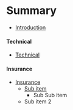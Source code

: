# Summary

* [Introduction](README.md)
#### Technical
* [Technical](tech/documentation.md)
#### Insurance
* [Insurance](README.md)
  * [Sub item](ins/sub-item.md)
    * Sub Sub item
  * Sub item 2

